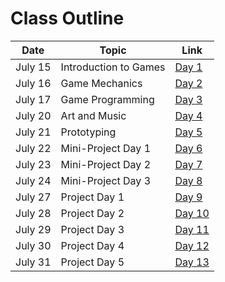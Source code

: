 
# Class Outline

| Date    | Topic |  Link   |
| ------- | ------| ------------------------------------------------ | 
| July 15 | Introduction to Games | [Day 1](day1.md)  |                      
| July 16  | Game Mechanics | [Day 2](day2.md)    |                  
| July 17  | Game Programming | [Day 3](day3.md)        | 
| July 20 | Art and Music | [Day 4](day4.md)   |                   
| July 21  | Prototyping | [Day 5](day5.md)    |                  
| July 22  | Mini-Project Day 1 | [Day 6](day6.md)        | 
| July 23 | Mini-Project Day 2 | [Day 7](day7.md)   |                      
| July 24  | Mini-Project Day 3 | [Day 8](day8.md)    |                  
| July 27  | Project Day 1 | [Day 9](day9.md)        | 
| July 28  | Project Day 2 |  [Day 10](day10.md)        | 
| July 29  | Project Day 3 | [Day 11](day11.md)        | 
| July 30  | Project Day 4 |  [Day 12](day12.md)        | 
| July 31  | Project Day 5 | [Day 13](day13.md)        | 
